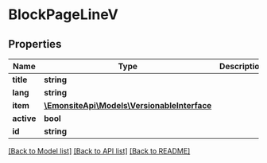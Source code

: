 # BlockPageLineV

## Properties
Name | Type | Description | Notes
------------ | ------------- | ------------- | -------------
**title** | **string** |  | [optional] 
**lang** | **string** |  | [optional] 
**item** | [**\EmonsiteApi\Models\VersionableInterface**](VersionableInterface.md) |  | [optional] 
**active** | **bool** |  | [optional] 
**id** | **string** |  | [optional] 

[[Back to Model list]](../../README.md#documentation-for-models) [[Back to API list]](../../README.md#documentation-for-api-endpoints) [[Back to README]](../../README.md)

